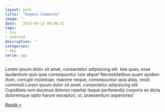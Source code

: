 ```yaml
---
layout: post
title:  "Dagens Vimmerby"
image: ''
date:   2016-09-12 00:06:31
tags:
- ios
- android
description: ''
categories:
- App
serie: app
---
```


Lorem ipsum dolor sit amet, consectetur adipisicing elit. Iste quas, esse laudantium quis ipsa consequuntur iure atque! Necessitatibus quam quidem illum, corrupti molestiae, maxime neque, consequuntur quia alias, modi commodi.Lorem ipsum dolor sit amet, consectetur adipisicing elit. Cupiditate rem ducimus dolores repellat itaque perferendis corporis ex dicta doloremque optio harum excepturi, ut, praesentium asperiores!

<a href="https://www.w3schools.com">Besök »</a>

<figure class="foto-legenda">
	<img src="{{ "/assets/img/sharding-gerenciamento-usuarios/ajudando-carregar.jpg"}}" alt="">
</figure>

